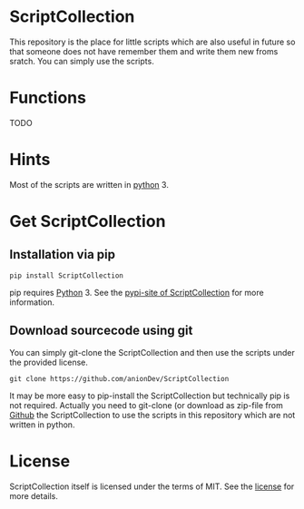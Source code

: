 # ScriptCollection

This repository is the place for little scripts which are also useful in future so that someone does not have remember them and write them new froms sratch. You can simply use the scripts.

# Functions

TODO

# Hints

Most of the scripts are written in [python](https://www.python.org) 3.

# Get ScriptCollection

## Installation via pip

```
pip install ScriptCollection
```

pip requires [Python](https://www.python.org) 3. See the [pypi-site of ScriptCollection](https://pypi.org/project/ScriptCollection) for more information.

## Download sourcecode using git

You can simply git-clone the ScriptCollection and then use the scripts under the provided license.

```
git clone https://github.com/anionDev/ScriptCollection
```

It may be more easy to pip-install the ScriptCollection but technically pip is not required. Actually you need to git-clone (or download as zip-file from [Github](https://github.com/anionDev/ScriptCollection) the ScriptCollection to use the scripts in this repository which are not written in python.

# License

ScriptCollection itself is licensed under the terms of MIT. See the [license](https://raw.githubusercontent.com/anionDev/ScriptCollection/master/License.txt) for more details.
